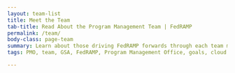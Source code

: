 ```yaml
---
layout: team-list
title: Meet the Team
tab-title: Read About the Program Management Team | FedRAMP
permalink: /team/
body-class: page-team
summary: Learn about those driving FedRAMP forwards through each team member’s detailed bios. Read the 3 main goals of the Program Management Office.
tags: PMO, team, GSA, FedRAMP, Program Management Office, goals, cloud technologies, framework, partnerships, stakeholders, director

---
```

